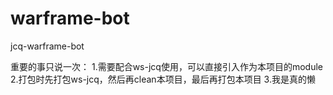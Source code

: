 # warframe-bot
jcq-warframe-bot

重要的事只说一次：
1.需要配合ws-jcq使用，可以直接引入作为本项目的module
2.打包时先打包ws-jcq，然后再clean本项目，最后再打包本项目
3.我是真的懒

